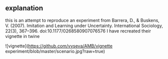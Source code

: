 ## explanation

this is an attempt to reproduce an experiment from Barrera, D., & Buskens, V. (2007). Imitation and Learning under Uncertainty. International Sociology, 22(3), 367–396. doi:10.1177/0268580907076576 
I have recreated their vignette in twine


![vignette](https://github.com/vvseva/AMB/vignette experiment/blob/master/scenario.jpg?raw=true)

